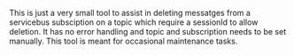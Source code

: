 This is just a very small tool to assist in deleting messatges from a servicebus subsciption on a topic which require a sessionId to allow deletion. It has no error handling and topic and subscription needs to be set manually. This tool is meant for occasional maintenance tasks.
